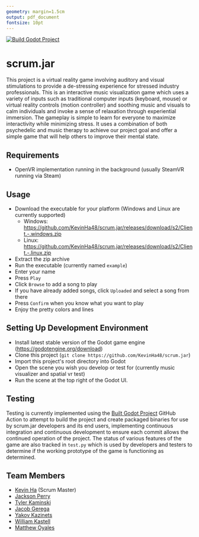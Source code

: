 ```yaml
---
geometry: margin=1.5cm
output: pdf_document
fontsize: 10pt
---
```



[![Build Godot Project](https://github.com/KevinHa48/scrum.jar/actions/workflows/build.yml/badge.svg)](https://github.com/KevinHa48/scrum.jar/actions/workflows/build.yml)

# scrum.jar
This project is a virtual reality game involving auditory and visual stimulations to provide a de-stressing experience for stressed industry professionals.
This is an interactive music visualization game which uses a variety of inputs such as traditional computer inputs (keyboard, mouse) or virtual reality controls (motion controller) and soothing music and visuals to calm individuals and invoke a sense of relaxation through experiential immersion.
The gameplay is simple to learn for everyone to maximize interactivity while minimizing stress. It uses a combination of both psychedelic and music therapy to achieve our project goal and offer a simple game that will help others to improve their mental state.

## Requirements
- OpenVR implementation running in the background (usually SteamVR running via Steam)

## Usage
- Download the executable for your platform (Windows and Linux are currently supported)
    - Windows: <https://github.com/KevinHa48/scrum.jar/releases/download/s2/Client.-.windows.zip>
    - Linux: <https://github.com/KevinHa48/scrum.jar/releases/download/s2/Client.-.linux.zip>
- Extract the zip archive
- Run the executable (currently named `example`)
- Enter your name
- Press `Play`
- Click `Browse` to add a song to play
- If you have already added songs, click `Uploaded` and select a song from there
- Press `Confirm` when you know what you want to play
- Enjoy the pretty colors and lines

## Setting Up Development Environment
- Install latest stable version of the Godot game engine (https://godotengine.org/download)
- Clone this project (`git clone https://github.com/KevinHa48/scrum.jar`)
- Import this project's root directory into Godot
- Open the scene you wish you develop or test for (currently music visualizer and spatial vr test)
- Run the scene at the top right of the Godot UI.


## Testing
Testing is currently implemented using the [Built Godot Project](https://github.com/josephbmanley/build-godot-action) GitHub Action to attempt to build the project and create packaged binaries for use by scrum.jar developers and its end users, implementing continuous integration and continuous development to ensure each commit allows the continued operation of the project.
The status of various features of the game are also tracked in `test.py` which is used by developers and testers to determine if the working prototype of the game is functioning as determined.

## Team Members
- [Kevin Ha](https://github.com/KevinHa48) (Scrum Master)
- [Jackson Perry](https://github.com/jackperry2187)
- [Tyler Kaminski](https://github.com/durcor)
- [Jacob Gerega](https://github.com/jgerega107)
- [Yakov Kazinets](https://github.com/yakovkazinets)
- [William Kastell](https://github.com/liamsusername)
- [Matthew Oyales](https://github.com/moyales)
